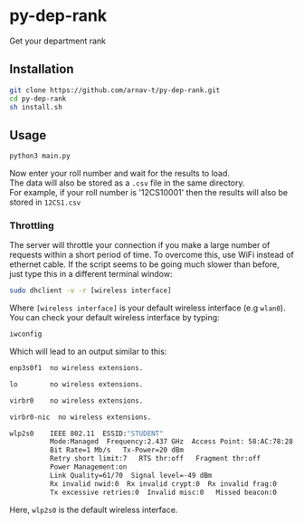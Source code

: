 # py-dep-rank
Get your department rank
## Installation
```sh
git clone https://github.com/arnav-t/py-dep-rank.git
cd py-dep-rank
sh install.sh
```
## Usage 
```sh
python3 main.py 
```
Now enter your roll number and wait for the results to load.     
The data will also be stored as a `.csv` file in the same directory.    
For example, if your roll number is '12CS10001' then the results will also be stored in `12CS1.csv`
### Throttling
The server will throttle your connection if you make a large number of requests within a short period of time. To overcome this, use WiFi instead of ethernet cable. If the script seems to be going much slower than before, just type this in a different terminal window:
```sh
sudo dhclient -v -r [wireless interface]
```
Where `[wireless interface]` is your default wireless interface (e.g `wlan0`). You can check your default wireless interface by typing:
```sh
iwconfig
```
Which will lead to an output similar to this:
```sh
enp3s0f1  no wireless extensions.

lo        no wireless extensions.

virbr0    no wireless extensions.

virbr0-nic  no wireless extensions.

wlp2s0    IEEE 802.11  ESSID:"STUDENT"  
          Mode:Managed  Frequency:2.437 GHz  Access Point: 58:AC:78:28:F0:30   
          Bit Rate=1 Mb/s   Tx-Power=20 dBm   
          Retry short limit:7   RTS thr:off   Fragment thr:off
          Power Management:on
          Link Quality=61/70  Signal level=-49 dBm  
          Rx invalid nwid:0  Rx invalid crypt:0  Rx invalid frag:0
          Tx excessive retries:0  Invalid misc:0   Missed beacon:0
```
Here, `wlp2s0` is the default wireless interface.